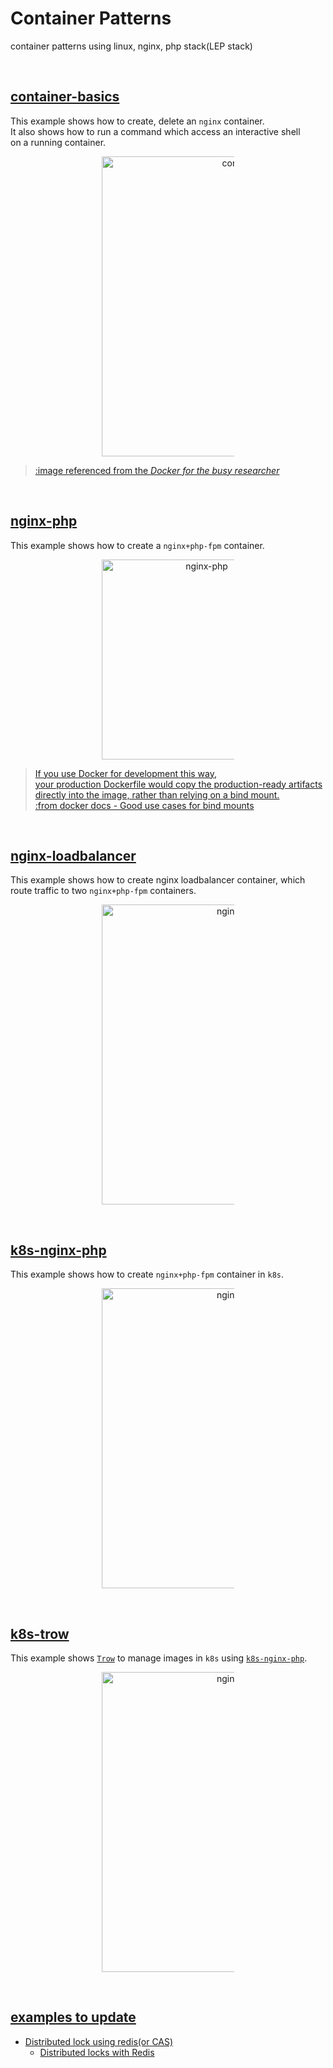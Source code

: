 # Container Patterns  
container patterns using linux, nginx, php stack(LEP stack)

<br/>

## [container-basics](./0.container-basics/README.md)  
This example shows how to create, delete an `nginx` container.  
It also shows how to run a command which access an interactive shell  
on a running container.  

<figure>
<div style="text-align:center">
  <a href="https://drive.google.com/uc?export=view&id=1CLrvWv2OVyvrdWbFTiNhmMHOK1S6Zg0u">
  <img src="https://drive.google.com/uc?export=view&id=1CszpVbnR0OcZ_RyASi5IfE1dV5VCqZ7G" style="width: 480px; max-width: 50%; height: auto" title="container-basics" />
</div>
</figure>

> :image referenced from the [*Docker for the busy researcher*](http://erick.matsen.org/2018/04/19/docker.html)  

<br/>

## [nginx-php](./1.nginx-php/README.md)  
This example shows how to create a `nginx+php-fpm` container.  

<figure>
<div style="text-align:center">
  <a href="https://drive.google.com/uc?export=view&id=1STzTfblh6o5POWmd7gD6Te4foy-wX33R">
  <img src="https://drive.google.com/uc?export=view&id=1euIbqKG5GMHILLQKzL6mxYtXmtXK8JKD" style="width: 320px; max-width: 50%; height: auto" title="nginx-php" />
</div>
</figure>

> If you use Docker for development this way,  
> your production Dockerfile would copy the production-ready artifacts   
> directly into the image, rather than relying on a bind mount.  
> :from [docker docs - Good use cases for bind mounts](https://docs.docker.com/storage/#good-use-cases-for-bind-mounts)

<br/>

## [nginx-loadbalancer](./2.nginx-lb/README.md)  
This example shows how to create nginx loadbalancer container, which  
route traffic to two `nginx+php-fpm` containers.  

<figure>
<div style="text-align:center">
  <a href="https://drive.google.com/uc?export=view&id=11Oi7it8xYRrmKowaJ6Muvq3lCgGZ92vB">
  <img src="https://drive.google.com/uc?export=view&id=1pLpvGrI_1pdgPgyy2FEvWEn0dNfNMIQT" style="width: 480px; max-width: 50%; height: auto" title="nginx-loadbalancer" />
</div>
</figure>

<br/>

## [k8s-nginx-php](./3.k8s-nginx-php/README.md)  
This example shows how to create `nginx+php-fpm` container in `k8s`.  

<figure>
<div style="text-align:center">
  <a href="https://drive.google.com/uc?export=view&id=1ABoJwkzoD6nvICVI0g-pTflY6c9xy19N">
  <img src="https://drive.google.com/uc?export=view&id=1HTApftaGBMpf4CZza3rN9SuSXkj1jgJe" style="width: 480px; max-width: 50%; height: auto" title="nginx-loadbalancer" />
</div>
</figure>

<br/>

## [k8s-trow](./4.k8s-trow/README.md)  
This example shows [`Trow`](https://github.com/ContainerSolutions/trow) to manage images in `k8s` using [`k8s-nginx-php`](./3.k8s-nginx-php/README.md).  

<figure>
<div style="text-align:center">
  <a href="https://drive.google.com/uc?export=view&id=1vAh5kaOIS8OuZ1MQBE4x2Yiy24tmUqVx">
  <img src="https://drive.google.com/uc?export=view&id=15CpmykDY2NxTe9yTp_Ryt9KJFy45Zu6m" style="width: 480px; max-width: 50%; height: auto" title="nginx-loadbalancer" />
</div>
</figure>

<br/>

## examples to update  
* Distributed lock using redis(or CAS)    
  * [Distributed locks with Redis](https://redis.io/topics/distlock)  
